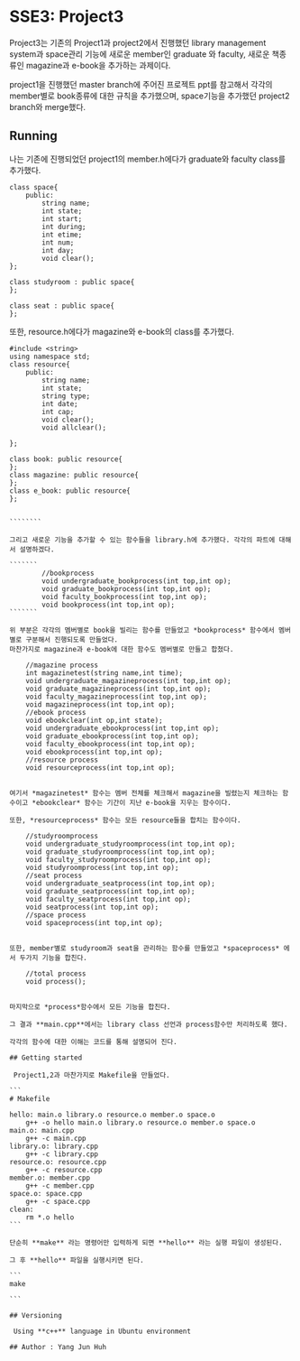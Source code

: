 # SSE3: Project3

Project3는 기존의 Project1과 project2에서 진행했던 library management system과 space관리 기능에 새로운 member인 graduate 와 faculty, 새로운 책종류인 magazine과 e-book을 추가하는 과제이다.

project1을 진행했던 master branch에 주어진 프로젝트 ppt를 참고해서 각각의 member별로 book종류에 대한 규칙을 추가했으며, space기능을 추가했던 project2 branch와 merge했다. 

## Running

나는 기존에 진행되었던 project1의 member.h에다가 graduate와 faculty class를 추가했다.

````
class space{
	public:
		string name;
		int state;
		int start;
		int during;
		int etime;
		int num;
		int day;
		void clear();
};

class studyroom : public space{
};

class seat : public space{
};

`````

또한, resource.h에다가 magazine와 e-book의 class를 추가했다. 

`````````
#include <string>
using namespace std;
class resource{
	public:
		string name;
		int state;
		string type;
		int date;
		int cap;
		void clear();
		void allclear();

};

class book: public resource{
};
class magazine: public resource{
};
class e_book: public resource{
};


````````

그리고 새로운 기능을 추가할 수 있는 함수들을 library.h에 추가했다. 각각의 파트에 대해서 설명하겠다.

```````
		//bookprocess
		void undergraduate_bookprocess(int top,int op);
		void graduate_bookprocess(int top,int op);
		void faculty_bookprocess(int top,int op);
		void bookprocess(int top,int op);
```````

위 부분은 각각의 멤버별로 book을 빌리는 함수를 만들었고 *bookprocess* 함수에서 멤버별로 구분해서 진행되도록 만들었다.
마찬가지로 magazine과 e-book에 대한 함수도 멤버별로 만들고 합쳤다.

``````````````
		//magazine process
		int magazinetest(string name,int time);
		void undergraduate_magazineprocess(int top,int op);
		void graduate_magazineprocess(int top,int op);
		void faculty_magazineprocess(int top,int op);
		void magazineprocess(int top,int op);
		//ebook process
		void ebookclear(int op,int state);
		void undergraduate_ebookprocess(int top,int op);
		void graduate_ebookprocess(int top,int op);
		void faculty_ebookprocess(int top,int op);
		void ebookprocess(int top,int op);
		//resource process
		void resourceprocess(int top,int op);
``````

여기서 *magazinetest* 함수는 멤버 전체를 체크해서 magazine을 빌렸는지 체크하는 함수이고 *ebookclear* 함수는 기간이 지난 e-book을 지우는 함수이다.

또한, *resourceprocess* 함수는 모든 resource들을 합치는 함수이다.

```````````````
		//studyroomprocess
		void undergraduate_studyroomprocess(int top,int op);
		void graduate_studyroomprocess(int top,int op);
		void faculty_studyroomprocess(int top,int op);	
		void studyroomprocess(int top,int op);
		//seat process
		void undergraduate_seatprocess(int top,int op);
		void graduate_seatprocess(int top,int op);
		void faculty_seatprocess(int top,int op);
		void seatprocess(int top,int op);
		//space process
		void spaceprocess(int top,int op);
`````````

또한, member별로 studyroom과 seat을 관리하는 함수를 만들었고 *spaceprocess* 에서 두가지 기능을 합친다.

``````````
		//total process
		void process();
``````````

마지막으로 *process*함수에서 모든 기능을 합친다.

그 결과 **main.cpp**에서는 library class 선언과 process함수만 처리하도록 했다.

각각의 함수에 대한 이해는 코드를 통해 설명되어 진다.

## Getting started

 Project1,2과 마찬가지로 Makefile을 만들었다.

``` 
# Makefile

hello: main.o library.o resource.o member.o space.o
	g++ -o hello main.o library.o resource.o member.o space.o
main.o: main.cpp
	g++ -c main.cpp	
library.o: library.cpp
	g++ -c library.cpp
resource.o: resource.cpp
	g++ -c resource.cpp	
member.o: member.cpp
	g++ -c member.cpp
space.o: space.cpp
	g++ -c space.cpp	
clean:	
	rm *.o hello
```

단순히 **make** 라는 명령어만 입력하게 되면 **hello** 라는 실행 파일이 생성된다.

그 후 **hello** 파일을 실행시키면 된다.

```
make

```

## Versioning

 Using **c++** language in Ubuntu environment

## Author : Yang Jun Huh

